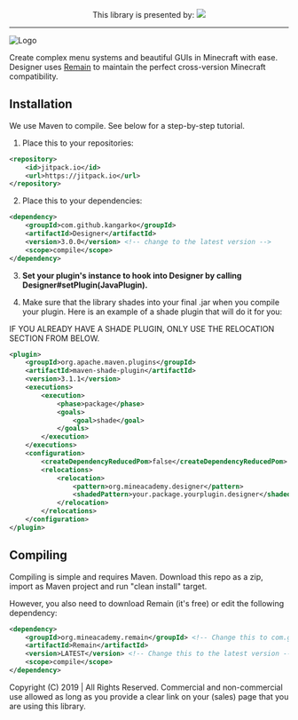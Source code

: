 <p align="center">
  This library is presented by:
  <a href="https://www.spigotcourse.org/?utm_source=github&utm_medium=github">
    <img src="https://i.imgur.com/Xr0p2g3.png" />
  </a>
</p>

---

![Logo](https://i.imgur.com/GEyZoJV.png)

Create complex menu systems and beautiful GUIs in Minecraft with ease.
Designer uses [Remain](https://github.com/kangarko/Remain) to maintain the perfect cross-version Minecraft compatibility.

## Installation
We use Maven to compile. See below for a step-by-step tutorial.


1. Place this to your repositories:

```xml
<repository>
	<id>jitpack.io</id>
	<url>https://jitpack.io</url>
</repository>
```

2. Place this to your dependencies:

```xml
<dependency>
	<groupId>com.github.kangarko</groupId>
	<artifactId>Designer</artifactId>
	<version>3.0.0</version> <!-- change to the latest version -->
	<scope>compile</scope>
</dependency>
 ```
 
3. **Set your plugin's instance to hook into Designer by calling Designer#setPlugin(JavaPlugin).**

4. Make sure that the library shades into your final .jar when you compile your plugin. Here is an example of a shade plugin that will do it for you:

IF YOU ALREADY HAVE A SHADE PLUGIN, ONLY USE THE RELOCATION SECTION FROM BELOW.

```xml
<plugin>
	<groupId>org.apache.maven.plugins</groupId>
	<artifactId>maven-shade-plugin</artifactId>
	<version>3.1.1</version>
	<executions>
		<execution>
			<phase>package</phase>
			<goals>
				<goal>shade</goal>
			</goals>
		</execution>
	</executions>
	<configuration>
		<createDependencyReducedPom>false</createDependencyReducedPom>
		<relocations>
			<relocation>
				<pattern>org.mineacademy.designer</pattern>
				<shadedPattern>your.package.yourplugin.designer</shadedPattern>
			</relocation>
		</relocations>
	</configuration>
</plugin>
```

## Compiling

Compiling is simple and requires Maven. Download this repo as a zip, import as Maven project and run "clean install" target.

However, you also need to download Remain (it's free) or edit the following dependency:

```xml
<dependency>
	<groupId>org.mineacademy.remain</groupId> <!-- Change this to com.github.kangarko -->
	<artifactId>Remain</artifactId>
	<version>LATEST</version> <!-- Change this to the latest version -->
	<scope>compile</scope>
</dependency>
```

Copyright (C) 2019 | All Rights Reserved. Commercial and non-commercial use allowed as long as you provide a clear link on your (sales) page that you are using this library.  
